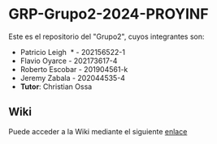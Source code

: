 # GRP-Grupo2-2024-PROYINF

Este es el repositorio del "Grupo2", cuyos integrantes son:


* Patricio Leigh &nbsp;*  - 202156522-1
* Flavio Oyarce   - 202173617-4
* Roberto Escobar - 201904561-k
* Jeremy Zabala   - 202044535-4
* **Tutor**: Christian Ossa


## Wiki

Puede acceder a la Wiki mediante el siguiente [enlace](https://github.com/patoleigh/GRP-Grupo2-2024-PROYINF/wiki)
